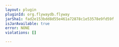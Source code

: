 ```yaml
---
layout: plugin
pluginId: org.flywaydb.flyway
jarSha1: fad2e153bdd8d55e461a72878c1e53578e9fd59f
isJarAvailable: true
error: NONE
violations: []

---
```

